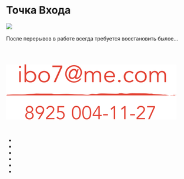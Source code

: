 <div class="navi"> <nav id="navi"> <!-- js --> </nav></div>

#  Точка Входа


<a href="navi">
<img src='https://img.a374.ru/sketches.png'>
</a>

   После перерывов в работе всегда требуется восстановить былое…

<!-- ### [Текущая разработка здесь…](https://github.com/a374ru/aprakos.online) -->

<!-- ### Приостановленный проект [здесь…](https://aprakos.a374.ru/aa/) -->

<br>

<!-- ## Документация -->

<!-- [Aprakos.online](https://aprakosonline.readthedocs.io) -->

<!-- [Памятник разработки](https://a374ru.readthedocs.io) -->

<br>

<span id="page-name-img" class="img" onclick="imgResize(77, 1)">![img](assets/img/contacts-ystm.png)</span>

<br>

<script src="assets/js/navi.js"></script>

<!-- Блок Анимации CSS -->
<ul class="background">
   <li></li>
   <li></li>
   <li></li>
   <li></li>
   <li></li>
   <li></li>
</ul>
<!-- end animation -->